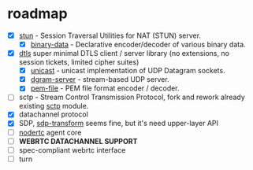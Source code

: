 # roadmap

* [x] [stun](https://www.npmjs.com/package/stun) - Session Traversal Utilities for NAT (STUN) server.
  * [x] [binary-data](https://www.npmjs.com/package/binary-data) - Declarative encoder/decoder of various binary data.
* [x] [dtls](https://www.npmjs.com/package/@nodertc/dtls) super minimal DTLS client / server library (no extensions, no session tickets, limited cipher suites)
  * [x] [unicast](https://npmjs.org/package/unicast) - unicast implementation of UDP Datagram sockets.
  * [x] [dgram-server](https://npmjs.org/package/dgram-server) - stream-based UDP server.
  * [x] [pem-file](https://npmjs.org/package/pem-file) - PEM file format encoder / decoder.
* [ ] sctp - Stream Control Transmission Protocol, fork and rework already existing [sctp](https://www.npmjs.com/package/sctp) module.
* [x] datachannel protocol
* [x] SDP, [sdp-transform](https://www.npmjs.com/package/sdp-transform) seems fine, but it's need upper-layer API
* [ ] [nodertc](https://github.com/nodertc/nodertc) agent core
* [ ] **WEBRTC DATACHANNEL SUPPORT**
* [ ] spec-compliant webrtc interface
* [ ] turn
